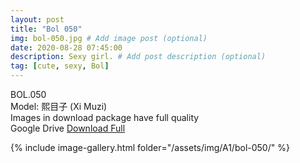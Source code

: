 ```yaml
---
layout: post
title: "Bol 050"
img: bol-050.jpg # Add image post (optional)
date: 2020-08-28 07:45:00
description: Sexy girl. # Add post description (optional)
tag: [cute, sexy, Bol]
---
```

BOL.050  
Model: 熙目子 (Xi Muzi)                                                       
Images in download package have full quality                    
Google Drive [Download Full](http://gestyy.com/eewrzP)

{% include image-gallery.html folder="/assets/img/A1/bol-050/" %}
